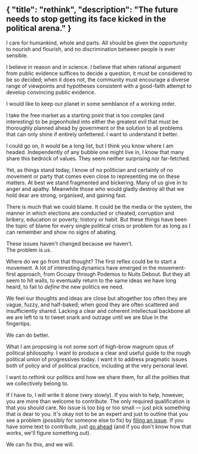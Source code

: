 {
  "title": "rethink",
  "description": "The future needs to stop getting its face kicked in the political arena."
}
--

I care for humankind, whole and parts. All should be given the opportunity to nourish and flourish,
and no discrimination between people is ever sensible.

I believe in reason and in science. I believe that when rational argument from public evidence
suffices to decide a question, it must be considered to be so decided; when it does not, the
community must encourage a diverse range of viewpoints and hypotheses consistent with a good-faith
attempt to develop convincing public evidence.

I would like to keep our planet in some semblance of a working order.

I take the free market as a starting point that is too complex (and interesting) to be pigeonholed
into either the greatest evil that must be thoroughly planned ahead by government or the solution to
all problems that can only shine if entirely unfettered. I want to understand it better.

I could go on, it would be a long list, but I think you know where I am headed. Independently of any
bubble one might live in, I know that many share this bedrock of values. They seem neither
surprising nor far-fetched.

Yet, as things stand today, I know of no politician and certainly of no movement or party that comes
even close to representing me on these matters. At best we stand fragmented and bickering. Many of
us give in to anger and apathy. Meanwhile those who would gladly destroy all that we hold dear are
strong, organised, and gaining fast.

There is much that we could blame. It could be the media or the system, the manner in which
elections are conducted or cheated, corruption and bribery, education or poverty, history or habit.
But these things have been the topic of blame for every single political crisis or problem for as
long as I can remember and show no signs of abating.

These issues haven't changed because _we_ haven't.<br>The problem is _us_.

Where do we go from that thought? The first reflex could be to start a movement. A lot of
interesting dynamics have emerged in the movement-first approach, from Occupy through Podemos to
Nuits Debout. But they all seem to hit walls, to eventually return to the same ideas we have long
heard, to fail to _define_ the new politics we need.

We feel our thoughts and ideas are close but altogether too often they are vague, fuzzy, and
half-baked; when good they are often scattered and insufficiently shared. Lacking a clear and
coherent intellectual backbone all we are left to is to tweet snark and outrage until we are blue
in the fingertips.

We can do better.

What I am proposing is not some sort of high-brow magnum opus of political philosophy. I want to
produce a clear and useful guide to the rough political union of progressives today. I want it to
address pragmatic issues both of policy and of political practice, including at the very personal
level.

I want to _rethink_ our politics and how we share them, for all the polities that we collectively
belong to.

If I have to, I will write it alone (very slowly). If you wish to help, however, you are more than
welcome to contribute. The only required qualification is that you should care. No issue is too big
or too small — just pick something that is dear to you. It's okay not to be an expert and just to
outline that you see a problem (possibly for someone else to fix) by
[filing an issue](https://github.com/darobin/politi.es/issues). If you have some text to contribute,
just [go ahead](https://github.com/darobin/politi.es) (and if you don't know how that works, we'll
figure something out).

We can fix this, and we will.
